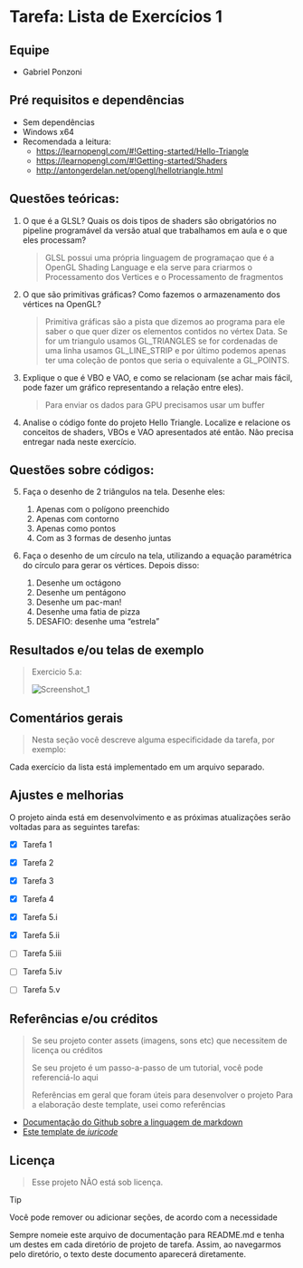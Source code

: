 # Tarefa: Lista de Exercícios 1

## Equipe
- Gabriel Ponzoni

## Pré requisitos e dependências

- Sem dependências
- Windows x64
- Recomendada a leitura: 
  - https://learnopengl.com/#!Getting-started/Hello-Triangle
  - https://learnopengl.com/#!Getting-started/Shaders
  - http://antongerdelan.net/opengl/hellotriangle.html

## Questões teóricas:

1. O que é a GLSL? Quais os dois tipos de shaders são obrigatórios no pipeline programável da versão atual que trabalhamos em aula e o que eles processam?  
    >GLSL possui uma própria linguagem de programaçao que é a OpenGL Shading Language e ela serve para criarmos o Processamento dos Vertices e o Processamento de fragmentos 
2. O que são primitivas gráficas? Como fazemos o armazenamento dos vértices na OpenGL? 
    >Primitiva gráficas são a pista que dizemos ao programa para ele saber o que quer dizer os elementos contidos no vértex Data. Se for um triangulo usamos GL_TRIANGLES se for cordenadas de uma linha usamos GL_LINE_STRIP e por último podemos apenas ter uma coleção de pontos que seria o equivalente a GL_POINTS.
3. Explique o que é VBO e VAO, e como se relacionam (se achar mais fácil, pode fazer um gráfico representando a relação entre eles).  
    >Para enviar os dados para GPU precisamos usar um buffer 
4. Analise o código fonte do projeto Hello Triangle. Localize e relacione os conceitos de 
shaders, VBOs e VAO apresentados até então. Não precisa entregar nada neste exercício. 

## Questões sobre códigos:
5. Faça o desenho de 2 triângulos na tela. Desenhe eles:
   1. Apenas com o polígono preenchido 
   2. Apenas com contorno 
   3. Apenas como pontos
   4. Com as 3 formas de desenho juntas

6. Faça o desenho de um círculo na tela, utilizando a equação paramétrica do círculo para gerar os vértices. Depois disso: 
   1. Desenhe um octágono
   2. Desenhe um pentágono
   3. Desenhe um pac-man!
   4. Desenhe uma fatia de pizza
   5. DESAFIO: desenhe uma “estrela”

## Resultados e/ou telas de exemplo

> Exercicio 5.a:
> 
> ![Screenshot_1](https://github.com/user-attachments/assets/a915c998-219d-4ce5-b479-c9bd073b29d8)
> 



## Comentários gerais

> Nesta seção você descreve alguma especificidade da tarefa, por exemplo:

Cada exercício da lista está implementado em um arquivo separado.

## Ajustes e melhorias

O projeto ainda está em desenvolvimento e as próximas atualizações serão voltadas para as seguintes tarefas:

- [x] Tarefa 1
- [x] Tarefa 2
- [x] Tarefa 3
- [x] Tarefa 4
- [x] Tarefa 5.i
- [x] Tarefa 5.ii
- [ ] Tarefa 5.iii
- [ ] Tarefa 5.iv
- [ ] Tarefa 5.v


## Referências e/ou créditos
> Se seu projeto conter assets (imagens, sons etc) que necessitem de licença ou créditos
>
> Se seu projeto é um passo-a-passo de um tutorial, você pode referenciá-lo aqui
>
> Referências em geral que foram úteis para desenvolver o projeto
Para a elaboração deste template, usei como referências
 - [Documentação do Github sobre a linguagem de markdown](https://docs.github.com/en/get-started/writing-on-github/getting-started-with-writing-and-formatting-on-github/basic-writing-and-formatting-syntax)
 - [Este template de _iuricode_](https://github.com/iuricode/readme-template/blob/main/repositorio/exemplo-01.md)


## Licença

> Esse projeto NÃO está sob licença. 

> [!TIP]
> Você pode remover ou adicionar seções, de acordo com a necessidade
> 
> Sempre nomeie este arquivo de documentação para README.md e tenha um destes em cada diretório de projeto de tarefa. Assim, ao navegarmos pelo diretório, o texto deste documento aparecerá diretamente.
